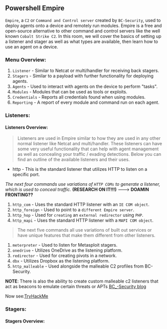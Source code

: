 ## Powershell Empire

`Empire`, a `C2` or `Command and Control server` created by `BC-Security`, used to deploy agents onto a device and remotely run modules. Empire is a free and open-source alternative to other command and control servers like the well known `Cobalt Strike C2`. In this room, we will cover the basics of setting up a listener and stager as well as what types are available, then learn how to use an agent on a device.

### Menu Overview:

1. `Listener` - Similar to Netcat or multi/handler for receiving back stagers.
2. `Stagers` - Similar to a payload with further functionality for deploying agents.
3. `Agents` - Used to interact with agents on the device to perform "tasks".
4. `Modules` - Modules that can be used as tools or exploits.
5. `Credentials` - Reports all credentials found when using modules.
6. `Reporting` - A report of every module and command run on each agent.

### Listeners:

#### Listeners Overview:

> Listeners are used in Empire similar to how they are used in any other normal listener like Netcat and multi/handler.
> These listeners can have some very useful functionality that can help with agent management as well as concealing your traffic / evading detections. Below you can find an outline of the available listeners and their uses.

- http - This is the standard listener that utilizes HTTP to listen on a specific port.

_The next four commands use variations of `HTTP COMs` to generate a listener, which is used to conceal traffic._ **(RESEARCH ON IT!!!)** ---> **DOAMIN FRONTING??**

1. `http_com` - Uses the standard HTTP listener with an `IE COM object`.
2. `http_foreign` - Used to point to a `different Empire server`.
3. `http_hop` - Used for `creating` an `external redirector` using `PHP`.
4. `http_mapi` - Uses the standard HTTP listener with a `MAPI COM object`.

> The next five commands all use variations of built out services or have unique features that make them different from other listeners.

1. `meterpreter` -  Used to listen for Metasploit stagers.
2. `onedrive` - Utilizes OneDrive as the listening platform.
3. `redirector` - Used for creating pivots in a network.
4. `dbx` - Utilizes Dropbox as the listening platform.
5. `http_malleable` - Used alongside the malleable C2 profiles from BC-Security.

**NOTE**:
There is also the ability to create custom malleable c2 listeners that act as beacons to emulate certain threats or APTs
[BC_-Security blog](https://www.bc-security.org/post/empire-malleable-c2-profiles/)

Now see:[TryHackMe](https://tryhackme.com/room/rppsempire)

### Stagers:

#### Stagers Overview:


